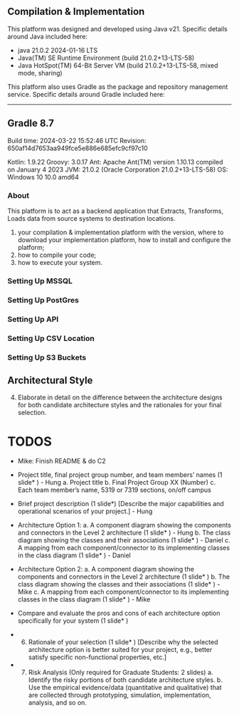 ## Compilation & Implementation

This platform was designed and developed using Java v21.  Specific details around Java included here:

- java 21.0.2 2024-01-16 LTS
- Java(TM) SE Runtime Environment (build 21.0.2+13-LTS-58)
- Java HotSpot(TM) 64-Bit Server VM (build 21.0.2+13-LTS-58, mixed mode, sharing)

This platform also uses Gradle as the package and repository management service.  Specific details around Gradle included here:

------------------------------------------------------------
Gradle 8.7
------------------------------------------------------------

Build time:   2024-03-22 15:52:46 UTC
Revision:     650af14d7653aa949fce5e886e685efc9cf97c10

Kotlin:       1.9.22
Groovy:       3.0.17
Ant:          Apache Ant(TM) version 1.10.13 compiled on January 4 2023
JVM:          21.0.2 (Oracle Corporation 21.0.2+13-LTS-58)
OS:           Windows 10 10.0 amd64

### About
This platform is to act as a backend application that Extracts, Transforms, Loads data from source systems to destination locations.  

1) your compilation & implementation platform with the version, where to download
your implementation platform, how to install and configure the platform;
2) how to compile your code;
3) how to execute your system.

### Setting Up MSSQL

### Setting Up PostGres

### Setting Up API

### Setting Up CSV Location

### Setting Up S3 Buckets

## Architectural Style

4) Elaborate in detail on the difference between the architecture designs for both
candidate architecture styles and the rationales for your final selection.


# TODOS
- Mike: Finish README & do C2
- Project title, final project group number, and team members’ names (1 slide* ) - Hung
    a. Project title
    b. Final Project Group XX (Number)
    c. Each team member’s name, 5319 or 7319 sections, on/off campus
- Brief project description (1 slide*) [Describe the major capabilities and operational scenarios of your project.] - Hung
- Architecture Option 1:
    a. A component diagram showing the components and connectors in the Level 2 architecture (1 slide* ) - Hung
    b. The class diagram showing the classes and their associations (1 slide* ) - Daniel
    c. A mapping from each component/connector to its implementing classes in the class diagram (1 slide* ) - Daniel
- Architecture Option 2: 
    a. A component diagram showing the components and connectors in the Level 2 architecture (1 slide* )
    b. The class diagram showing the classes and their associations (1 slide* ) - Mike
    c. A mapping from each component/connector to its implementing classes in the class diagram (1 slide* ) - Mike
    
- Compare and evaluate the pros and cons of each architecture option specifically for
your system (1 slide* )

- 6. Rationale of your selection (1 slide* )
        [Describe why the selected architecture option is better suited for your project, e.g., better
        satisfy specific non-functional properties, etc.]
- 7. Risk Analysis (Only required for Graduate Students: 2 slides)
        a. Identify the risky portions of both candidate architecture styles.
        b. Use the empirical evidence/data (quantitative and qualitative) that are collected through prototyping, simulation, implementation, analysis, and so on.